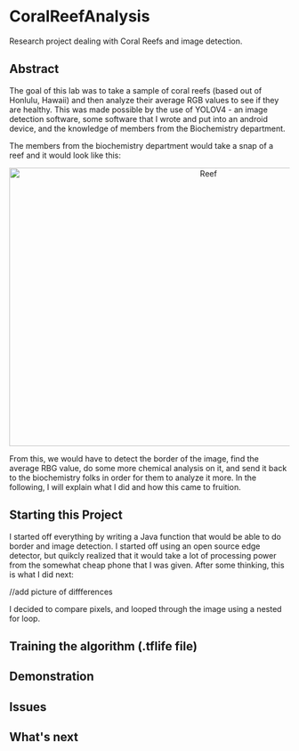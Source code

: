 # CoralReefAnalysis
Research project dealing with Coral Reefs and image detection.

## Abstract

The goal of this lab was to take a sample of coral reefs (based out of Honlulu, Hawaii) and then analyze their average RGB values to see if they are healthy. This was made possible by the use of YOLOV4 - an image detection software, some software that I wrote and put into an android device, and the knowledge of members from the Biochemistry department. 

The members from the biochemistry department would take a snap of a reef and it would look like this: 

<p style="text-align:center;"><img src="https://github.com/akhilvreddy/CoralReefAnalysis/blob/main/Mcap41.jpg" alt="Reef" width="700" height="500"></p>

From this, we would have to detect the border of the image, find the average RBG value, do some more chemical analysis on it, and send it back to the biochemistry folks in order for them to analyze it more. In the following, I will explain what I did and how this came to fruition. 

## Starting this Project

I started off everything by writing a Java function that would be able to do border and image detection. I started off using an open source edge detector, but quikcly realized that it would take a lot of processing power from the somewhat cheap phone that I was given. After some thinking, this is what I did next: 

//add picture of diffferences

I decided to compare pixels, and looped through the image using a nested for loop.

## Training the algorithm (.tflife file)


## Demonstration

## Issues 

## What's next 
